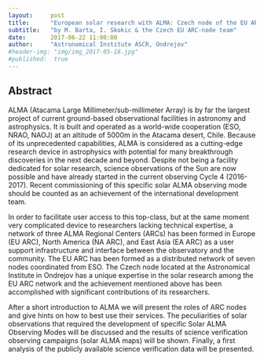 ```yaml
---
layout:     post
title:      "European solar research with ALMA: Czech node of the EU ARC as your user support infrastructure"
subtitle:   "by M. Barta, I. Skokic & the Czech EU ARC-node team"
date:       2017-06-22 11:00:00
author:     "Astronomical Institute ASCR, Ondrejov"
#header-img: "img/img_2017-05-18.jpg"
#published:  true
---
```


## Abstract

ALMA (Atacama Large Millimeter/sub-millimeter Array) is by far the largest project of current ground-based observational facilities in astronomy and astrophysics. It is built and operated as a world-wide cooperation (ESO, NRAO, NAOJ) at an altitude of 5000m in the Atacama desert, Chile. Because of its unprecedented capabilities, ALMA is considered as a cutting-edge research device in astrophysics with potential for many breakthrough discoveries in the next decade and beyond. Despite not being a facility dedicated for solar research, science observations of the Sun are now possible and have already started in the current observing Cycle 4 (2016-2017). Recent commissioning of this specific solar ALMA observing mode should be counted as an achievement of the international development team.

In order to facilitate user access to this top-class, but at the same moment very complicated device to researchers lacking technical expertise, a network of three ALMA Regional Centers (ARCs) has been formed in Europe (EU ARC), North America (NA ARC), and East Asia (EA ARC) as a user support infrastructure and interface between the observatory and the community. The EU ARC has been formed as a distributed network of seven nodes coordinated from ESO. The Czech node located at the Astronomical Institute in Ondrejov has a unique expertise in the solar research among the EU ARC network and the achievement mentioned above has been accomplished with significant contributions of its researchers.

After a short introduction to ALMA we will present the roles of ARC nodes and give hints on how to best use their services. The peculiarities of solar observations that required the development of specific Solar ALMA Observing Modes will be discussed and the results of science verification observing campaigns (solar ALMA maps) will be shown. Finally, a first analysis of the publicly available science verification data will be presented.

